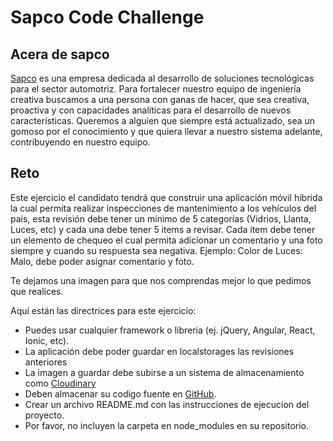 # Sapco Code Challenge

## Acera de sapco

[Sapco](http://www.sapco.co/) es una empresa dedicada al desarrollo de soluciones tecnológicas para el sector automotriz. Para fortalecer nuestro equipo de ingeniería creativa buscamos a una persona con ganas de hacer, que sea creativa, proactiva y con capacidades analíticas para el desarrollo de nuevos características. Queremos a alguien que siempre está actualizado, sea un gomoso por el conocimiento y que quiera llevar a nuestro sistema adelante, contribuyendo en nuestro equipo.

## Reto

Este ejercicio el candidato tendrá que construir una aplicación móvil híbrida la cual permita realizar inspecciones de mantenimiento a los vehículos del país, esta revisión debe tener un mínimo de 5 categorías (Vidrios, Llanta, Luces,  etc) y cada una debe tener 5 items a revisar. Cada ítem debe tener un elemento de chequeo el cual permita adicionar un comentario y una foto siempre y cuando su respuesta sea negativa. Ejemplo: Color de Luces: Malo,  debe poder asignar comentario y foto.
 
Te dejamos una imagen para que nos comprendas mejor lo que pedimos que realices.

Aquí están las directrices para este ejercicio:

* Puedes usar cualquier framework o libreria (ej. jQuery, Angular, React, Ionic, etc).
* La aplicación debe poder guardar en localstorages las revisiones anteriores
* La imagen a guardar debe subirse a un  sistema de almacenamiento como [Cloudinary](http://cloudinary.com/)
* Deben almacenar su codigo fuente en [GitHub](https://github.com/).
* Crear un archivo README.md con las instrucciones de ejecucion del proyecto.
* Por favor, no incluyen la carpeta en node_modules en su repositorio.


